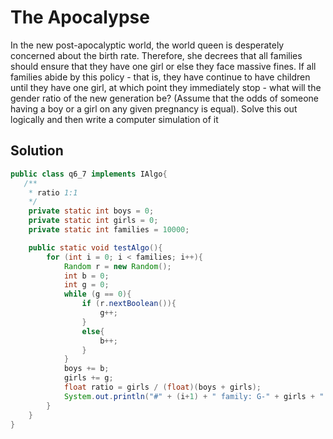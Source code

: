 # The Apocalypse

In the new post-apocalyptic world, the world queen is desperately concerned about the birth rate. Therefore, she decrees that all families should ensure that they have one girl or else they face massive fines. If all families abide by this policy - that is, they have continue to have children until they have one girl, at which point they immediately stop - what will the gender ratio of the new generation be? (Assume that the odds of someone having a boy or a girl on any given pregnancy is equal). Solve this out logically and then write a computer simulation of it

## Solution

```java
public class q6_7 implements IAlgo{
   /**
    * ratio 1:1
    */
    private static int boys = 0;
    private static int girls = 0;
    private static int families = 10000;

    public static void testAlgo(){
        for (int i = 0; i < families; i++){
            Random r = new Random();
            int b = 0;
            int g = 0;
            while (g == 0){
                if (r.nextBoolean()){
                    g++;
                }
                else{
                    b++;
                }
            }
            boys += b;
            girls += g;
            float ratio = girls / (float)(boys + girls);
            System.out.println("#" + (i+1) + " family: G-" + girls + " B-" + boys + " Ratio:" + ratio);
        }
    }
}
```

